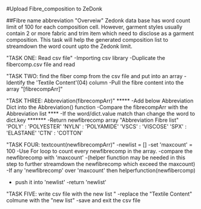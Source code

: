 #Upload Fibre_composition to ZeDonk



##Fibre name abbreviation
"Overveiw"
Zedonk data base has word count limit of 100 for each composition cell.
However, garment styles usually contain 2 or more fabric and trim item which need to disclose as a 
garment composition.
This task will help the generated composition list to streamdown the word count upto the Zedonk 
limit.

"TASK ONE: Read csv file"
-Importing csv library 
-Duplicate the fibercomp.csv file and read

"TASK TWO: find the fiber comp from the csv file and put into an array
-Identify the 'Textile Content'(04) column 
-Pull the fibre content into the array "[fibrecompArr]"

"TASK THREE: Abbreviation(fibrecompArr)" *****
-Add below Abbreviation Dict into the Abbreviation() function 
-Compare the fibrecompArr with the Abbreviation list ****
-If the word/dict.value match than change the word to dict.key ******* 
-Return newfibrecomp array
"Abbreviation Fibre list"
'POLY' : 'POLYESTER'
'NYLN' : 'POLYAMIDE'
'VSCS' : 'VISCOSE'
 'SPX' : 'ELASTANE'
 'CTN' : 'COTTON'

 "TASK FOUR: textcount(newfibrecompArr)"
-newlist = []
-set 'maxcount' = 100
-Use For loop to count every newfibrecomp in the array.
-compare the newfibrecomp with 'maxcount'
-(helper fiunction may be needed in this step to further streamdown the newfibrecomp which exceed 
the maxcount)
-If any 'newfibrecomp' over 'maxcount' then helperfunction(newfibercomp)
- push it into 'newlist'
-return 'newlist'


"TASK FIVE: write csv file with the new list "
-replace the "Textile Content" colmune with the "new list"
-save and exit the csv file
